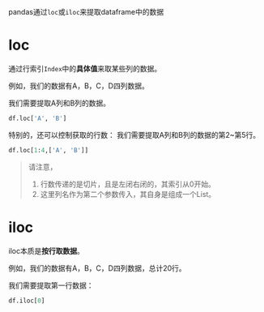 pandas通过`loc`或`iloc`来提取dataframe中的数据

# loc
通过行索引`Index`中的**具体值**来取某些列的数据。

例如，我们的数据有A，B，C，D四列数据。

我们需要提取A列和B列的数据。
```python
df.loc['A', 'B']
```

特别的，还可以控制获取的行数：
我们需要提取A列和B列的数据的第2~第5行。
```python
df.loc[1:4,['A', 'B']]
```
> 请注意，
> 1. 行数传递的是切片，且是左闭右闭的，其索引从0开始。
> 2. 这里列名作为第二个参数传入，其自身是组成一个List。
# iloc
iloc本质是**按行取数据**。

例如，我们的数据有A，B，C，D四列数据，总计20行。

我们需要提取第一行数据：
```python
df.iloc[0]
```